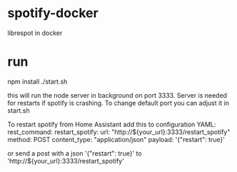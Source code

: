 # spotify-docker
librespot in docker

# run
npm install
./start.sh

this will run the node server in background on port 3333. Server is needed for restarts if spotify is crashing. To change default port you can adjust it in start.sh

To restart spotify from Home Assistant add this to configuration YAML:
rest_command:
  restart_spotify:
    url: "http://${your_url}:3333/restart_spotify"
    method: POST
    content_type: "application/json"
    payload: '{"restart": true}'

or send a post with a json '{"restart": true}' to 'http://${your_url}:3333/restart_spotify'